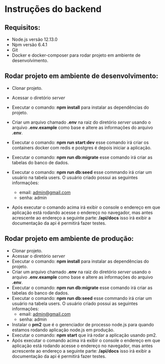 Instruções do backend
=======================


Requisitos:
------------

- Node.js versão 12.13.0
- Npm versão 6.4.1
- Git
- Docker e docker-composer para rodar projeto em ambiente de desenvolvimento.

Rodar projeto em ambiente de desenvolvimento:
----------------------------------------------

- Clonar projeto.
- Acessar o diretório *server*
- Executar o comando: **npm install** para instalar as dependências do projeto.
- Criar um arquivo chamado **.env** na raiz do diretório *server* usando o arquivo **.env.example** como base e altere as informações do arquivo **.env**.
- Executar o comando: **npm run start:dev** esse comando irá criar os containers docker com redis e postgres é depois iniciar a aplicação.
- Executar o comando: **npm run db:migrate** esse comando irá criar as tabelas do banco de dados.
- Executar o comando: **npm run db:seed** esse commando irá criar um usuário na tabela users. O usuário criado possui as seguintes informações:
  - email: admin@gmail.com
  - senha: admin

- Após executar o comando acima irá exibir o console o endereço em que aplicação está rodando acesse o endereço no navegador, mas antes acrescente ao endereço a seguinte parte: **/api/docs** isso irá exibir a documentação da api é permitirá fazer testes.

Rodar projeto em ambiente de produção:
----------------------------------------------

- Clonar projeto.
- Acessar o diretório *server*
- Executar o comando: **npm install** para instalar as dependências do projeto.
- Criar um arquivo chamado **.env** na raiz do diretório *server* usando o arquivo **.env.example** como base e altere as informações do arquivo **.env**.
- Executar o comando: **npm run db:migrate** esse comando irá criar as tabelas do banco de dados.
- Executar o comando: **npm run db:seed** esse commando irá criar um usuário na tabela users. O usuário criado possui as seguintes informações:
  - email: admin@gmail.com
  - senha: admin
- Instalar o **pm2** que é o gerenciador de processo node.js para quando estamos rodando aplicação node.js em produção.
- Executar o comando: **npm start** que irá rodar a aplicação usando pm2.
- Após executar o comando acima irá exibir o console o endereço em que aplicação está rodando acesse o endereço no navegador, mas antes acrescente ao endereço a seguinte parte: **/api/docs** isso irá exibir a documentação da api é permitirá fazer testes.
